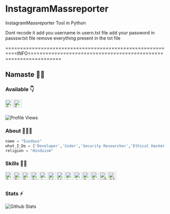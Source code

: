 # InstagramMassreporter
InstagramMassreporter Tool in Python 

Dont recode it 
add you username in usern.txt file
add your password in passsw.txt file remove everything present in the txt file 

==========================================================INFO=================================================================

## Namaste 🙏🏻


### Available 👇
<p>
  </a>
  <a href="https://instagram.com/dank_exodous">
    <img align="left" alt="Exodous Inatgram" width="24px" src="https://cdn.jsdelivr.net/npm/simple-icons@3.2.0/icons/instagram.svg" />
  </a>
  <a href="https://wrenchacker.blogspot.com/">
    <img align="left" alt="Exodous Website" width="24px" src="https://cdn.jsdelivr.net/npm/simple-icons@3.2.0/icons/vercel.svg" />
  </a>

</p>
</br>
</br>


![Profile Views](https://hits.seeyoufarm.com/api/count/incr/badge.svg?url=https://github.com/Exodous4310/&title=Profile%20Views)


### About 🙋🏻‍♂️
```Python
name = "Exodous"
what_I_Do = ['Developer','Coder','Security Researcher','Ethical Hacker','Indian','Sanatani','Student']
religion = "Hinduism"
```


### Skills 👨‍💻

<img align="left" alt="Python" width="24px" src="https://cdn.jsdelivr.net/npm/simple-icons@3.2.0/icons/python.svg" />
<img align="left" alt="Flask" width="24px" src="https://cdn.jsdelivr.net/npm/simple-icons@3.2.0/icons/flask.svg" />
<img align="left" alt="Dart" width="24px" src="https://cdn.jsdelivr.net/npm/simple-icons@3.2.0/icons/dart.svg" />
<img align="left" alt="GitHub" width="24px" src="https://cdn.jsdelivr.net/npm/simple-icons@3.2.0/icons/github.svg" />
<img align="left" alt="Android" width="24px" src="https://cdn.jsdelivr.net/npm/simple-icons@3.2.0/icons/android.svg" />
<img align="left" alt="MongoDB" width="24px" src="https://cdn.jsdelivr.net/npm/simple-icons@3.2.0/icons/mongodb.svg" />
<img align="left" alt="MySQL" width="24px" src="https://cdn.jsdelivr.net/npm/simple-icons@3.2.0/icons/mysql.svg" />
<img align="left" alt="JavaScript" width="24px" src="https://cdn.jsdelivr.net/npm/simple-icons@3.2.0/icons/javascript.svg" />
<img align="left" alt="Java" width="24px" src="https://cdn.jsdelivr.net/npm/simple-icons@3.2.0/icons/java.svg" />
<img align="left" alt="C" width="24px" src="https://cdn.jsdelivr.net/npm/simple-icons@3.2.0/icons/c.svg" />
<img align="left" alt="C++" width="24px" src="https://cdn.jsdelivr.net/npm/simple-icons@3.2.0/icons/cplusplus.svg" />
<img align="left" alt="HTML" width="24px" src="https://cdn.jsdelivr.net/npm/simple-icons@3.2.0/icons/html5.svg" />
<img align="left" alt="CSS" width="24px" src="https://cdn.jsdelivr.net/npm/simple-icons@3.2.0/icons/css3.svg" />
</br>
</br>


### Stats ⚡️

![Github Stats](https://github-stats-alpha.vercel.app/api/?username=Exodous4310)
